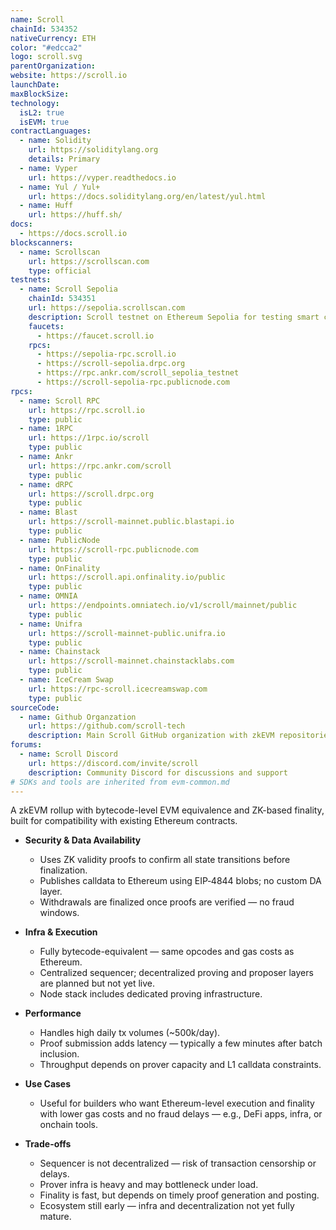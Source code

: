 ```yaml
---
name: Scroll
chainId: 534352
nativeCurrency: ETH
color: "#edcca2"
logo: scroll.svg
parentOrganization: 
website: https://scroll.io
launchDate: 
maxBlockSize: 
technology:
  isL2: true
  isEVM: true
contractLanguages:
  - name: Solidity
    url: https://soliditylang.org
    details: Primary
  - name: Vyper
    url: https://vyper.readthedocs.io
  - name: Yul / Yul+
    url: https://docs.soliditylang.org/en/latest/yul.html
  - name: Huff
    url: https://huff.sh/
docs:
  - https://docs.scroll.io
blockscanners:
  - name: Scrollscan
    url: https://scrollscan.com
    type: official
testnets:
  - name: Scroll Sepolia
    chainId: 534351
    url: https://sepolia.scrollscan.com
    description: Scroll testnet on Ethereum Sepolia for testing smart contracts and dApps on the zkEVM.
    faucets:
      - https://faucet.scroll.io
    rpcs:
      - https://sepolia-rpc.scroll.io
      - https://scroll-sepolia.drpc.org
      - https://rpc.ankr.com/scroll_sepolia_testnet
      - https://scroll-sepolia-rpc.publicnode.com
rpcs:
  - name: Scroll RPC
    url: https://rpc.scroll.io
    type: public
  - name: 1RPC
    url: https://1rpc.io/scroll
    type: public
  - name: Ankr
    url: https://rpc.ankr.com/scroll
    type: public
  - name: dRPC
    url: https://scroll.drpc.org
    type: public
  - name: Blast
    url: https://scroll-mainnet.public.blastapi.io
    type: public
  - name: PublicNode
    url: https://scroll-rpc.publicnode.com
    type: public
  - name: OnFinality
    url: https://scroll.api.onfinality.io/public
    type: public
  - name: OMNIA
    url: https://endpoints.omniatech.io/v1/scroll/mainnet/public
    type: public
  - name: Unifra
    url: https://scroll-mainnet-public.unifra.io
    type: public
  - name: Chainstack
    url: https://scroll-mainnet.chainstacklabs.com
    type: public
  - name: IceCream Swap
    url: https://rpc-scroll.icecreamswap.com
    type: public
sourceCode:
  - name: Github Organzation
    url: https://github.com/scroll-tech
    description: Main Scroll GitHub organization with zkEVM repositories
forums:
  - name: Scroll Discord
    url: https://discord.com/invite/scroll
    description: Community Discord for discussions and support
# SDKs and tools are inherited from evm-common.md
---
```


A zkEVM rollup with bytecode-level EVM equivalence and ZK-based finality, built for compatibility with existing Ethereum contracts.

- **Security & Data Availability**  
  - Uses ZK validity proofs to confirm all state transitions before finalization.  
  - Publishes calldata to Ethereum using EIP‑4844 blobs; no custom DA layer.  
  - Withdrawals are finalized once proofs are verified — no fraud windows.

- **Infra & Execution**  
  - Fully bytecode-equivalent — same opcodes and gas costs as Ethereum.  
  - Centralized sequencer; decentralized proving and proposer layers are planned but not yet live.  
  - Node stack includes dedicated proving infrastructure.

- **Performance**  
  - Handles high daily tx volumes (~500k/day).  
  - Proof submission adds latency — typically a few minutes after batch inclusion.  
  - Throughput depends on prover capacity and L1 calldata constraints.

- **Use Cases**  
  - Useful for builders who want Ethereum-level execution and finality with lower gas costs and no fraud delays — e.g., DeFi apps, infra, or onchain tools.

- **Trade-offs**  
  - Sequencer is not decentralized — risk of transaction censorship or delays.  
  - Prover infra is heavy and may bottleneck under load.  
  - Finality is fast, but depends on timely proof generation and posting.  
  - Ecosystem still early — infra and decentralization not yet fully mature.